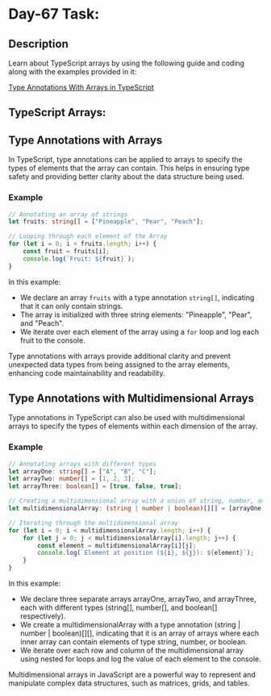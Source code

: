 # Day-67 Task:

## Description
Learn about TypeScript arrays by using the following guide and coding along with the examples provided in it:

[Type Annotations With Arrays in TypeScript](https://github.com/AsharibAli/100-days-of-code/blob/main/day-67/TS-Array/README.md)


## TypeScript Arrays:

## Type Annotations with Arrays
In TypeScript, type annotations can be applied to arrays to specify the types of elements that the array can contain. This helps in ensuring type safety and providing better clarity about the data structure being used.

### Example
```typescript
// Annotating an array of strings
let fruits: string[] = ["Pineapple", "Pear", "Peach"];

// Looping through each element of the Array
for (let i = 0; i < fruits.length; i++) {
    const fruit = fruits[i];
    console.log(`Fruit: ${fruit}`);
}
```

In this example:

- We declare an array `fruits` with a type annotation `string[]`, indicating that it can only contain strings.
- The array is initialized with three string elements: "Pineapple", "Pear", and "Peach".
- We iterate over each element of the array using a `for` loop and log each fruit to the console.

Type annotations with arrays provide additional clarity and prevent unexpected data types from being assigned to the array elements, enhancing code maintainability and readability.


## Type Annotations with Multidimensional Arrays
Type annotations in TypeScript can also be used with multidimensional arrays to specify the types of elements within each dimension of the array.

### Example

```typescript
// Annotating arrays with different types
let arrayOne: string[] = ["A", "B", "C"];
let arrayTwo: number[] = [1, 2, 3];
let arrayThree: boolean[] = [true, false, true];

// Creating a multidimensional array with a union of string, number, and boolean types
let multidimensionalArray: (string | number | boolean)[][] = [arrayOne, arrayTwo, arrayThree];

// Iterating through the multidimensional array
for (let i = 0; i < multidimensionalArray.length; i++) {
    for (let j = 0; j < multidimensionalArray[i].length; j++) {
        const element = multidimensionalArray[i][j];
        console.log(`Element at position (${i}, ${j}): ${element}`);
    }
}
```

In this example:

- We declare three separate arrays arrayOne, arrayTwo, and arrayThree, each with different types (string[], number[], and boolean[] respectively).
- We create a multidimensionalArray with a type annotation (string | number | boolean)[][], indicating that it is an array of arrays where each inner array can contain elements of type string, number, or boolean.
- We iterate over each row and column of the multidimensional array using nested for loops and log the value of each element to the console.

Multidimensional arrays in JavaScript are a powerful way to represent and manipulate complex data structures, such as matrices, grids, and tables.